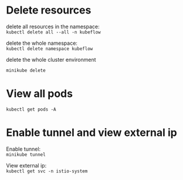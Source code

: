 # Delete resources
delete all resources in the namespace:  
`kubectl delete all --all -n kubeflow`

delete the whole namespace:  
`kubectl delete namespace kubeflow`

delete the whole cluster environment

`minikube delete`

# View all pods
`kubectl get pods -A`

# Enable tunnel and view external ip
Enable tunnel:  
`minikube tunnel`

View external ip:  
`kubectl get svc -n istio-system`
